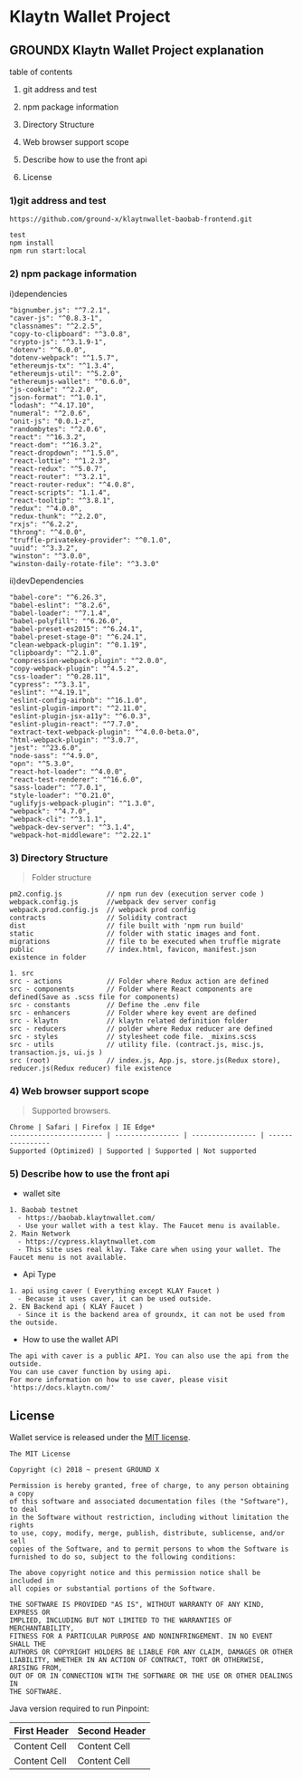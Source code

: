 # Klaytn Wallet Project

## GROUNDX Klaytn Wallet Project explanation
table of contents 
1) git address and test 
2) npm package information
3) Directory Structure
4) Web browser support scope

5) Describe how to use the front api
6) License

### 1)git address and test 
```
https://github.com/ground-x/klaytnwallet-baobab-frontend.git

test
npm install
npm run start:local

```
### 2) npm package information
i)dependencies
```
"bignumber.js": "^7.2.1",
"caver-js": "^0.8.3-1",
"classnames": "^2.2.5",
"copy-to-clipboard": "^3.0.8",
"crypto-js": "^3.1.9-1",
"dotenv": "^6.0.0",
"dotenv-webpack": "^1.5.7",
"ethereumjs-tx": "^1.3.4",
"ethereumjs-util": "^5.2.0",
"ethereumjs-wallet": "^0.6.0",
"js-cookie": "^2.2.0",
"json-format": "^1.0.1",
"lodash": "^4.17.10",
"numeral": "^2.0.6",
"onit-js": "0.0.1-z",
"randombytes": "^2.0.6",
"react": "^16.3.2",
"react-dom": "^16.3.2",
"react-dropdown": "^1.5.0",
"react-lottie": "^1.2.3",
"react-redux": "^5.0.7",
"react-router": "^3.2.1",
"react-router-redux": "^4.0.8",
"react-scripts": "1.1.4",
"react-tooltip": "^3.8.1",
"redux": "^4.0.0",
"redux-thunk": "^2.2.0",
"rxjs": "^6.2.2",
"throng": "^4.0.0",
"truffle-privatekey-provider": "^0.1.0",
"uuid": "^3.3.2",
"winston": "^3.0.0",
"winston-daily-rotate-file": "^3.3.0"
```
ii)devDependencies
```
"babel-core": "^6.26.3",
"babel-eslint": "^8.2.6",
"babel-loader": "^7.1.4",
"babel-polyfill": "^6.26.0",
"babel-preset-es2015": "^6.24.1",
"babel-preset-stage-0": "^6.24.1",
"clean-webpack-plugin": "^0.1.19",
"clipboardy": "^2.1.0",
"compression-webpack-plugin": "^2.0.0",
"copy-webpack-plugin": "^4.5.2",
"css-loader": "^0.28.11",
"cypress": "^3.3.1",
"eslint": "^4.19.1",
"eslint-config-airbnb": "^16.1.0",
"eslint-plugin-import": "^2.11.0",
"eslint-plugin-jsx-a11y": "^6.0.3",
"eslint-plugin-react": "^7.7.0",
"extract-text-webpack-plugin": "^4.0.0-beta.0",
"html-webpack-plugin": "^3.0.7",
"jest": "^23.6.0",
"node-sass": "^4.9.0",
"opn": "^5.3.0",
"react-hot-loader": "^4.0.0",
"react-test-renderer": "^16.6.0",
"sass-loader": "^7.0.1",
"style-loader": "^0.21.0",
"uglifyjs-webpack-plugin": "^1.3.0",
"webpack": "^4.7.0",
"webpack-cli": "^3.1.1",
"webpack-dev-server": "^3.1.4",
"webpack-hot-middleware": "^2.22.1"
```

### 3) Directory Structure
> Folder structure
```
pm2.config.js           // npm run dev (execution server code )
webpack.config.js       //webpack dev server config
webpack.prod.config.js  // webpack prod config
contracts               // Solidity contract
dist                    // file built with 'npm run build'
static                  // folder with static images and font.
migrations              // file to be executed when truffle migrate
public                  // index.html, favicon, manifest.json existence in folder

1. src
src - actions           // Folder where Redux action are defined 
src - components        // Folder where React components are defined(Save as .scss file for components)
src - constants         // Define the .env file
src - enhancers         // Folder where key event are defined
src - klaytn            // klaytn related definition folder
src - reducers          // polder where Redux reducer are defined 
src - styles            // stylesheet code file. _mixins.scss
src - utils             // utility file. (contract.js, misc.js, transaction.js, ui.js )
src (root)              // index.js, App.js, store.js(Redux store), reducer.js(Redux reducer) file existence

``` 

### 4) Web browser support scope
>Supported browsers.
``` 
Chrome | Safari | Firefox | IE Edge*
----------------------- | ---------------- | ---------------- | ----------------
Supported (Optimized) | Supported | Supported | Not supported
``` 

### 5) Describe how to use the front api
- wallet site
``` 
1. Baobab testnet 
  - https://baobab.klaytnwallet.com/
  - Use your wallet with a test klay. The Faucet menu is available.
2. Main Network
  - https://cypress.klaytnwallet.com
  - This site uses real klay. Take care when using your wallet. The Faucet menu is not available.
```
- Api Type
``` 
1. api using caver ( Everything except KLAY Faucet )
  - Because it uses caver, it can be used outside.
2. EN Backend api ( KLAY Faucet )
  - Since it is the backend area of ​​groundx, it can not be used from the outside.
```
- How to use the wallet API 
``` 
The api with caver is a public API. You can also use the api from the outside.
You can use caver function by using api.
For more information on how to use caver, please visit 'https://docs.klaytn.com/'
```

## License
Wallet service is released under the [MIT license](https://github.com/ground-x/klaytnwallet-baobab-frontend/LICENSE).

``` 
The MIT License

Copyright (c) 2018 ~ present GROUND X

Permission is hereby granted, free of charge, to any person obtaining a copy
of this software and associated documentation files (the "Software"), to deal
in the Software without restriction, including without limitation the rights
to use, copy, modify, merge, publish, distribute, sublicense, and/or sell
copies of the Software, and to permit persons to whom the Software is
furnished to do so, subject to the following conditions:

The above copyright notice and this permission notice shall be included in
all copies or substantial portions of the Software.

THE SOFTWARE IS PROVIDED "AS IS", WITHOUT WARRANTY OF ANY KIND, EXPRESS OR
IMPLIED, INCLUDING BUT NOT LIMITED TO THE WARRANTIES OF MERCHANTABILITY,
FITNESS FOR A PARTICULAR PURPOSE AND NONINFRINGEMENT. IN NO EVENT SHALL THE
AUTHORS OR COPYRIGHT HOLDERS BE LIABLE FOR ANY CLAIM, DAMAGES OR OTHER
LIABILITY, WHETHER IN AN ACTION OF CONTRACT, TORT OR OTHERWISE, ARISING FROM,
OUT OF OR IN CONNECTION WITH THE SOFTWARE OR THE USE OR OTHER DEALINGS IN
THE SOFTWARE.
``` 
Java version required to run Pinpoint:

| First Header  | Second Header |
| ------------- | ------------- |
| Content Cell  | Content Cell  |
| Content Cell  | Content Cell  |

